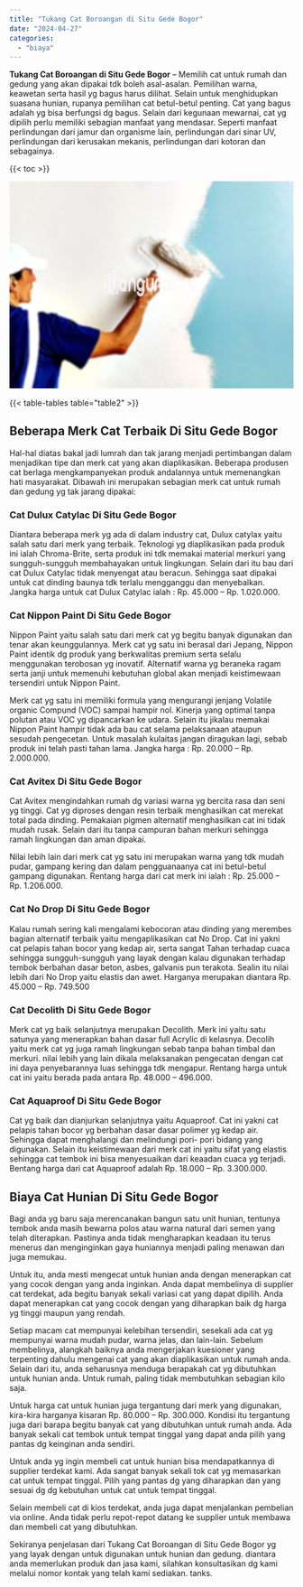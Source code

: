 ```yaml
---
title: "Tukang Cat Boroangan di Situ Gede Bogor"
date: "2024-04-27"
categories: 
  - "biaya"
---
```


**Tukang Cat Boroangan di Situ Gede Bogor** – Memilih cat untuk rumah dan gedung yang akan dipakai tdk boleh asal-asalan. Pemilihan warna, keawetan serta hasil yg bagus harus dilihat. Selain untuk menghidupkan suasana hunian, rupanya pemilihan cat betul-betul penting. Cat yang bagus adalah yg bisa berfungsi dg bagus. Selain dari kegunaan mewarnai, cat yg dipilih perlu memiliki sebagian manfaat yang mendasar. Seperti manfaat perlindungan dari jamur dan organisme lain, perlindungan dari sinar UV, perlindungan dari kerusakan mekanis, perlindungan dari kotoran dan sebagainya.

{{< toc >}}

![Tukang Cat Boroangan di Situ Gede Bogor](/images/jasa-cat-murah05.png)

{{< table-tables table="table2" >}}

## Beberapa Merk Cat Terbaik Di Situ Gede Bogor

Hal-hal diatas bakal jadi lumrah dan tak jarang menjadi pertimbangan dalam menjadikan tipe dan merk cat yang akan diaplikasikan. Beberapa produsen cat berlaga mengkampanyekan produk andalannya untuk memenangkan hati masyarakat. Dibawah ini merupakan sebagian merk cat untuk rumah dan gedung yg tak jarang dipakai:

### Cat Dulux Catylac Di Situ Gede Bogor

Diantara beberapa merk yg ada di dalam industry cat, Dulux catylax yaitu salah satu dari merk yang terbaik. Teknologi yg diaplikasikan pada produk ini ialah Chroma-Brite, serta produk ini tdk memakai material merkuri yang sungguh-sungguh membahayakan untuk lingkungan. Selain dari itu bau dari cat Dulux Catylac tidak menyengat atau beracun. Sehingga saat dipakai untuk cat dinding baunya tdk terlalu mengganggu dan menyebalkan. Jangka harga untuk cat Dulux Catylac ialah : Rp. 45.000 – Rp. 1.020.000.

### Cat Nippon Paint Di Situ Gede Bogor

Nippon Paint yaitu salah satu dari merk cat yg begitu banyak digunakan dan tenar akan keunggulannya. Merk cat yg satu ini berasal dari Jepang, Nippon Paint identik dg produk yang berkwalitas premium serta selalu menggunakan terobosan yg inovatif. Alternatif warna yg beraneka ragam serta janji untuk memenuhi kebutuhan global akan menjadi keistimewaan tersendiri untuk Nippon Paint.

Merk cat yg satu ini memiliki formula yang mengurangi jenjang Volatile organic Compund (VOC) sampai hampir nol. Kinerja yang optimal tanpa polutan atau VOC yg dipancarkan ke udara. Selain itu jikalau memakai Nippon Paint hampir tidak ada bau cat selama pelaksanaan ataupun sesudah pengecetan. Untuk masalah kulaitas jangan diragukan lagi, sebab produk ini telah pasti tahan lama. Jangka harga : Rp. 20.000 – Rp. 2.000.000.

### Cat Avitex Di Situ Gede Bogor

Cat Avitex mengindahkan rumah dg variasi warna yg bercita rasa dan seni yg tinggi. Cat yg diproses dengan resin terbaik menghasilkan cat merekat total pada dinding. Pemakaian pigmen alternatif menghasilkan cat ini tidak mudah rusak. Selain dari itu tanpa campuran bahan merkuri sehingga ramah lingkungan dan aman dipakai.

Nilai lebih lain dari merk cat yg satu ini merupakan warna yang tdk mudah pudar, gampang kering dan dalam pengguanaanya cat ini betul-betul gampang digunakan. Rentang harga dari cat merk ini ialah : Rp. 25.000 – Rp. 1.206.000.

### Cat No Drop Di Situ Gede Bogor

Kalau rumah sering kali mengalami kebocoran atau dinding yang merembes bagian alternatif terbaik yaitu mengaplikasikan cat No Drop. Cat ini yakni cat pelapis tahan bocor yang kedap air, serta sangat Tahan terhadap cuaca sehingga sungguh-sungguh yang layak dengan kalau digunakan terhadap tembok berbahan dasar beton, asbes, galvanis pun terakota. Sealin itu nilai lebih dari No Drop yaitu elastis dan awet. Harganya merupakan diantara Rp. 45.000 – Rp. 749.500

### Cat Decolith Di Situ Gede Bogor

Merk cat yg baik selanjutnya merupakan Decolith. Merk ini yaitu satu satunya yang menerapkan bahan dasar full Acrylic di kelasnya. Decolih yaitu merk cat yg juga ramah lingkungan sebab tanpa bahan timbal dan merkuri. nilai lebih yang lain dikala melaksanakan pengecatan dengan cat ini daya penyebarannya luas sehingga tdk mengapur. Rentang harga untuk cat ini yaitu berada pada antara Rp. 48.000 – 496.000.

### Cat Aquaproof Di Situ Gede Bogor

Cat yg baik dan dianjurkan selanjutnya yaitu Aquaproof. Cat ini yakni cat pelapis tahan bocor yg berbahan dasar dasar polimer yg kedap air. Sehingga dapat menghalangi dan melindungi pori- pori bidang yang digunakan. Selain itu keistimewaan dari merk cat ini yaitu sifat yang elastis sehingga cat tembok ini bisa menyesuaikan dari keaadan cuaca yg terjadi. Bentang harga dari cat Aquaproof adalah Rp. 18.000 – Rp. 3.300.000.

## Biaya Cat Hunian Di Situ Gede Bogor

Bagi anda yg baru saja merencanakan bangun satu unit hunian, tentunya tembok anda masih bewarna polos atau warna natural dari semen yang telah diterapkan. Pastinya anda tidak mengharapkan keadaan itu terus menerus dan menginginkan gaya huniannya menjadi paling menawan dan juga memukau.

Untuk itu, anda mesti mengecat untuk hunian anda dengan menerapkan cat yang cocok dengan yang anda inginkan. Anda dapat membelinya di supplier cat terdekat, ada begitu banyak sekali variasi cat yang dapat dipilih. Anda dapat menerapkan cat yang cocok dengan yang diharapkan baik dg harga yg tinggi maupun yang rendah.

Setiap macam cat mempunyai kelebihan tersendiri, sesekali ada cat yg mempunyai warna mudah pudar, warna jelas, dan lain-lain. Sebelum membelinya, alangkah baiknya anda mengerjakan kuesioner yang terpenting dahulu mengenai cat yang akan diaplikasikan untuk rumah anda. Selain dari itu, anda seharusnya menduga berapakah cat yg dibutuhkan untuk hunian anda. Untuk rumah, paling tidak membutuhkan sebagian kilo saja.

Untuk harga cat untuk hunian juga tergantung dari merk yang digunakan, kira-kira harganya kisaran Rp. 80.000 – Rp. 300.000. Kondisi itu tergantung juga dari barapa begitu banyak cat yang dibutuhkan untuk rumah anda. Ada banyak sekali cat tembok untuk tempat tinggal yang dapat anda pilih yang pantas dg keinginan anda sendiri.

Untuk anda yg ingin membeli cat untuk hunian bisa mendapatkannya di supplier terdekat kami. Ada sangat banyak sekali tok cat yg memasarkan cat untuk tempat tinggal. Pilih yang pantas dg yang diharapkan dan yang sesuai dg dg kebutuhan untuk cat untuk tempat tinggal.

Selain membeli cat di kios terdekat, anda juga dapat menjalankan pembelian via online. Anda tidak perlu repot-repot datang ke supplier untuk membawa dan membeli cat yang dibutuhkan.

Sekiranya penjelasan dari Tukang Cat Boroangan di Situ Gede Bogor yg yang layak dengan untuk digunakan untuk hunian dan gedung. diantara anda memerlukan produk dan jasa kami, silahkan konsultasikan dg kami melalui nomor kontak yang telah kami sediakan. tanks.
